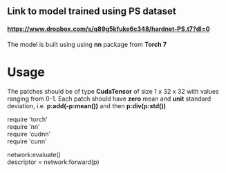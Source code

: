 ## Link to model trained using PS dataset
#### https://www.dropbox.com/s/q89g5kfuke6c348/hardnet-PS.t7?dl=0
The model is built using using **nn** package from **Torch 7**
# Usage
The patches should be of type **CudaTensor** of size 1 x 32 x 32 with values ranging from 0-1. Each patch should have **zero** mean and **unit** standard deviation, i.e. **p:add(-p:mean())** and then **p:div(p:std())**

require 'torch'  
require 'nn'  
require 'cudnn'  
require 'cunn'

network:evaluate()  
descriptor = network:forward\(p\)





